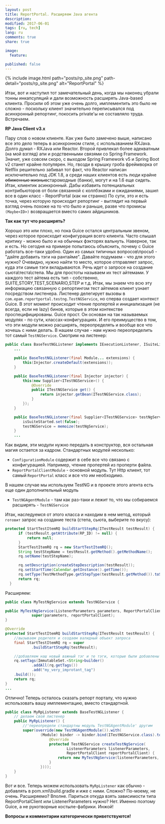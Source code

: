```yaml
---
layout: post
title: ReportPortal. Расширяем Java агента
description:
modified: 2017-06-01
tags: [ru, tech]
lang: ru
comments: true
share: true

image:
  feature:

published: false
---
```

{% include image.html path="posts/rp_site.png" path-detail="posts/rp_site.png" alt="ReportPortal" %}

Итак, вот и наступил тот замечательный день, когда мы наконец убрали тонны инкапсуляций и дали возможность расширять Java-based клиента. Просили об этом уже очень долго, имплементить это было не сложно - поскольку клиент значительно переписывался под асинхронный репортинг, покосить private'ы не составляло труда. Встречаем.

**RP Java Client v3.x**

Пару слов о новом клиенте. Как уже было замечено выше, написано все это дело теперь в асинхронном стиле, с использванием RXJava. Долго думал - RXJava или Reactor. Второй привлекал более адекватным (на мой взгляд) апи и родственными связями со Spring Framework. Значит, уже совсем скоро, с выходом Spring Framework v5 и Spring Boot v2 станет крайне популярен. Но, гвозди в крышку гроба фреймворка от Netflix решительно забивал тот факт, что Reactor написан исключительно под JDK 1.8, а среди наших клиентов есть люди крайне ~~обиженные жизнью~~старомодные (банки), могут и на 1.6 еще сидеть.
Итак, клиентик асинхронный. Дабы избавить потенциальных контрибьюторов от боли связанной с коллбэками и ожиданиями, зашил все в один класс - ReportPortal (как ни странно)
По сути, это и есть точка, через которую происходит репортинг - выглядит на первый взгляд очень похоже на то что было и раньше, разве что промисы ```(Maybe<ID>)``` возвращается вместо самих айдишников.

**Так как тут что расширять?**

Хорошо это или плохо, но пока Guice остался центральным звеном, через которое происходит конфигурация всего клиента. Часто слышал критику - можно было и на обычных фэкторях вальнуть. Наверное, так и есть. Но сегодня на примере попытаюсь объяснить, почему с Guice работать все-таки удобно. Один из самых типичных вопросов\просьб - "дайте добавить тэги на рантайме". Давайте подумаем - что для этого нужно? Очевидно, нужно найти то место, которое отправляет запрос, куда эти самые тэги вкладываются. Речь идет о запросе на создание сьюта\теста\степа\. Мы для простоты называем их тест айтемами. У каждого тест айтема есть тип - собственно, SUITE,STORY,TEST,SCENARIO,STEP и т.д.
Итак, мы знаем что всю эту информацию связанную с репортингом тест айтемов клиент узнает посредством листенера. Листенер делегирует вызовы в ```com.epam.reportportal.testng.TestNGService```, но сперва создает контекст Guice. В этот момент происходит чтение пропертей и инициализация (не всегда, если не lazy) бинов, которые в этом контекстве проспецифицированы. Guice прост. Он основан на так называемых модулях - по сути, классах-конфигурациях. И его преимущество в том, что эти модули можно расширять, переопределять и вообще все что хочешь с ними делать. В нашем случае - нам нужно переопределить тот самый ```TestNGService```. Смотрим на листенер:

```java
public class BaseTestNGListener implements IExecutionListener, ISuiteListener, IResultListener2 {
    ...

    public BaseTestNGListener(final Module... extensions) {
        this(Injector.createDefault(extensions));
    }

    public BaseTestNGListener(final Injector injector) {
        this(new Supplier<ITestNGService>() {
            @Override
            public ITestNGService get() {
                return injector.getBean(ITestNGService.class);
            }
        });
    }

    public BaseTestNGListener(final Supplier<ITestNGService> testNgService) {
        isSuiteStarted.set(false);
        testNGService = memoize(testNgService);
    }
    ...
```
Как видим, эти модули нужно передать в конструктор, вся остальная магия остается за кадром. Стандартных модулей несколько:

* ```ConfigurationModule``` содержит в себе все что связано с конфигурацией. Например, чтение пропертей из проперти файла.
* ```ReportPortalClientModule``` - основной модуль. Тут Http клиент, тот самый ```ReportPortal``` класс и все что им необходимо.

В нашем случае мы используем TestNG и в проекте этого агента есть еще один дополнительный модуль
* ```TestNGAgentModule``` - там как раз-таки и лежит то, что мы собираемся расширять - ```TestNGService```

Итак, наследуемся от этого класса и находим в нем метод, который `готовит` запрос на создание теста (степа, сьюта, выберите по вкусу):

```java
protected StartTestItemRQ buildStartStepRq(ITestResult testResult) {
      if (testResult.getAttribute(RP_ID) != null) {
          return null;
      }
      StartTestItemRQ rq = new StartTestItemRQ();
      String testStepName = testResult.getMethod().getMethodName();
      rq.setName(testStepName);

      rq.setDescription(createStepDescription(testResult));
      rq.setStartTime(Calendar.getInstance().getTime());
      rq.setType(TestMethodType.getStepType(testResult.getMethod()).toString());
      return rq;
  }
```

Расширяем:
```java
public class MyTestNgService extends TestNGService {

public MyTestNgService(ListenerParameters parameters, ReportPortalClient reportPortalClient) {
            super(parameters, reportPortalClient);
}

@Override
protected StartTestItemRQ buildStartStepRq(ITestResult testResult) {
    //вызываем родителя и создаем валидный объект запроса
    final StartTestItemRQ rq = super
            .buildStartStepRq(testResult);

    //добавляем наш новый важный тэг и те тэги, которые были добавлены по дефолту
    rq.setTags(ImmutableSet.<String>builder()
            .addAll(rq.getTags())
            .add("my_very_improtant_tag")
    .build());
    return rq;
}
...
```
Отлично! Теперь осталось сказать репорт порталу, что нужно использовать вашу имплементацию, вместо стандартной.

```java
public class MyRpListener extends BaseTestNGListener {
    // делаем свой листенер
    public MyRpListener() {
        //'переопредели стандартны модуль TestNGAgentModule' другим
        super(override(new TestNGAgentModule()).with(
                (Module) binder -> binder.bind(ITestNGService.class).toProvider(new TestNGProvider() {
                    @Override
                    protected TestNGService createTestNgService(
                            ListenerParameters listenerParameters,
                            ReportPortalClient reportPortalClient) {
                        return new MyTestNgService(listenerParameters, reportPortalClient);
                    }
                })));
    }
}
```

Вот и все. Теперь можем использовать ```MyRpListener``` как обычно - добавлять в pom.xml\build.gradle и иже с ними. Сложно? По-моему, не очень. Расширяемо? Вполне. Париться откуда взять зависимости типа ReportPortalClient или ListenerParameters нужно? Нет. Именно поэтому Guice, а не рукотворные костыле-фабрики. Инжой!

**Вопросы и комментарии категорически приветствуются!**
